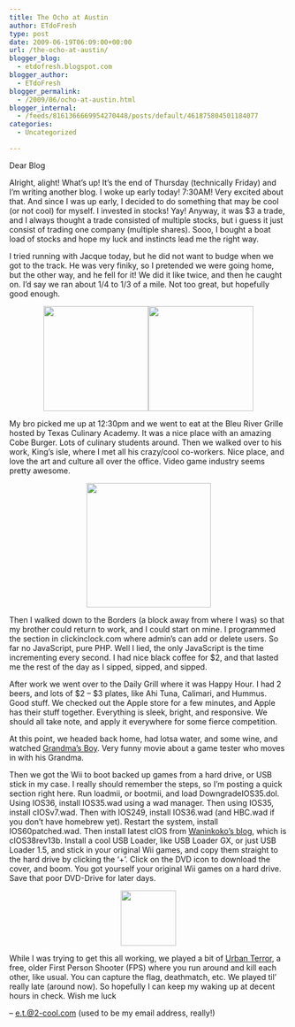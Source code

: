 ```yaml
---
title: The Ocho at Austin
author: ETdoFresh
type: post
date: 2009-06-19T06:09:00+00:00
url: /the-ocho-at-austin/
blogger_blog:
  - etdofresh.blogspot.com
blogger_author:
  - ETdoFresh
blogger_permalink:
  - /2009/06/ocho-at-austin.html
blogger_internal:
  - /feeds/8161366669954270448/posts/default/461875804501184077
categories:
  - Uncategorized

---
```

Dear Blog

Alright, alight! What&#8217;s up! It&#8217;s the end of Thursday (technically Friday) and I&#8217;m writing another blog. I woke up early today! 7:30AM! Very excited about that. And since I was up early, I decided to do something that may be cool (or not cool) for myself. I invested in stocks! Yay! Anyway, it was $3 a trade, and I always thought a trade consisted of multiple stocks, but i guess it just consist of trading one company (multiple shares). Sooo, I bought a boat load of stocks and hope my luck and instincts lead me the right way.

I tried running with Jacque today, but he did not want to budge when we got to the track. He was very finiky, so I pretended we were going home, but the other way, and he fell for it! We did it like twice, and then he caught on. I&#8217;d say we ran about 1/4 to 1/3 of a mile. Not too great, but hopefully good enough.

<p align="center">
  <a href="http://lh3.ggpht.com/_yEPuIWl8ybE/SjstTiSN-7I/AAAAAAAAAKQ/qAHgDIVXVVw/s1600/S6301615.JPG"><img src="http://lh3.ggpht.com/_yEPuIWl8ybE/SjstTiSN-7I/AAAAAAAAAKQ/qAHgDIVXVVw/s288/S6301615.JPG" width="190" /></a><a href="http://lh3.ggpht.com/_yEPuIWl8ybE/SjstTNV_VPI/AAAAAAAAAKI/k2R0tWpi5aU/s1600/S6301614.JPG"><img src="http://lh3.ggpht.com/_yEPuIWl8ybE/SjstTNV_VPI/AAAAAAAAAKI/k2R0tWpi5aU/s288/S6301614.JPG" width="190" /></a>
</p>

My bro picked me up at 12:30pm and we went to eat at the Bleu River Grille hosted by Texas Culinary Academy. It was a nice place with an amazing Cobe Burger. Lots of culinary students around. Then we walked over to his work, King&#8217;s isle, where I met all his crazy/cool co-workers. Nice place, and love the art and culture all over the office. Video game industry seems pretty awesome.

<p align="center">
  <a href="http://lh6.ggpht.com/_yEPuIWl8ybE/SjstTwQrLxI/AAAAAAAAAKY/EYyWbVSTVz8/s1600/S6301616.JPG"><img src="http://lh6.ggpht.com/_yEPuIWl8ybE/SjstTwQrLxI/AAAAAAAAAKY/EYyWbVSTVz8/s288/S6301616.JPG" width="225" /></a>
</p>

Then I walked down to the Borders (a block away from where I was) so that my brother could return to work, and I could start on mine. I programmed the section in clickinclock.com where admin&#8217;s can add or delete users. So far no JavaScript, pure PHP. Well I lied, the only JavaScript is the time incrementing every second. I had nice black coffee for $2, and that lasted me the rest of the day as I sipped, sipped, and sipped.

After work we went over to the Daily Grill where it was Happy Hour. I had 2 beers, and lots of $2 &#8211; $3 plates, like Ahi Tuna, Calimari, and Hummus. Good stuff. We checked out the Apple store for a few minutes, and Apple has their stuff together. Everything is sleek, bright, and responsive. We should all take note, and apply it everywhere for some fierce competition.

At this point, we headed back home, had lotsa water, and some wine, and watched [Grandma&#8217;s Boy][1]. Very funny movie about a game tester who moves in with his Grandma.

Then we got the Wii to boot backed up games from a hard drive, or USB stick in my case. I really should remember the steps, so I&#8217;m posting a quick section right here. Run loadmii, or bootmii, and load DowngradeIOS35.dol. Using IOS36, install IOS35.wad using a wad manager. Then using IOS35, install cIOSv7.wad. Then with IOS249, install IOS36.wad (and HBC.wad if you don&#8217;t have homebrew yet). Restart the system, install IOS60patched.wad. Then install latest cIOS from [Waninkoko&#8217;s blog][2], which is cIOS38rev13b. Install a cool USB Loader, like USB Loader GX, or just USB Loader 1.5, and stick in your original Wii games, and copy them straight to the hard drive by clicking the &#8216;+&#8217;. Click on the DVD icon to download the cover, and boom. You got yourself your original Wii games on a hard drive. Save that poor DVD-Drive for later days.

<p align="center">
  <a href="http://www.urbanterror.net/e107_images/newspost_images/iourbanterrorlogo1.png"><img src="http://www.urbanterror.net/e107_images/newspost_images/iourbanterrorlogo1.png" width="100" /></a>
</p>

While I was trying to get this all working, we played a bit of [Urban Terror][3], a free, older First Person Shooter (FPS) where you run around and kill each other, like usual. You can capture the flag, deathmatch, etc. We played til&#8217; really late (around now). So hopefully I can keep my waking up at decent hours in check. Wish me luck

&#8211; e.t.@2-cool.com (used to be my email address, really!)

 [1]: http://www.imdb.com/title/tt0456554/
 [2]: http://www.teknoconsolas.es/blogs/waninkoko
 [3]: http://www.urbanterror.net/